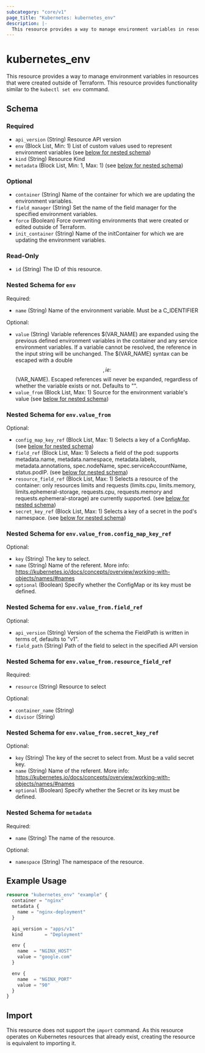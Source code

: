 ```yaml
---
subcategory: "core/v1"
page_title: "Kubernetes: kubernetes_env"
description: |-
  This resource provides a way to manage environment variables in resources that were created outside of Terraform.
---
```


# kubernetes_env

This resource provides a way to manage environment variables in resources that were created outside of Terraform. This resource provides functionality similar to the `kubectl set env` command.

<!-- schema generated by tfplugindocs -->
## Schema

### Required

- `api_version` (String) Resource API version
- `env` (Block List, Min: 1) List of custom values used to represent environment variables (see [below for nested schema](#nestedblock--env))
- `kind` (String) Resource Kind
- `metadata` (Block List, Min: 1, Max: 1) (see [below for nested schema](#nestedblock--metadata))

### Optional

- `container` (String) Name of the container for which we are updating the environment variables.
- `field_manager` (String) Set the name of the field manager for the specified environment variables.
- `force` (Boolean) Force overwriting environments that were created or edited outside of Terraform.
- `init_container` (String) Name of the initContainer for which we are updating the environment variables.

### Read-Only

- `id` (String) The ID of this resource.

<a id="nestedblock--env"></a>
### Nested Schema for `env`

Required:

- `name` (String) Name of the environment variable. Must be a C_IDENTIFIER

Optional:

- `value` (String) Variable references $(VAR_NAME) are expanded using the previous defined environment variables in the container and any service environment variables. If a variable cannot be resolved, the reference in the input string will be unchanged. The $(VAR_NAME) syntax can be escaped with a double $$, ie: $$(VAR_NAME). Escaped references will never be expanded, regardless of whether the variable exists or not. Defaults to "".
- `value_from` (Block List, Max: 1) Source for the environment variable's value (see [below for nested schema](#nestedblock--env--value_from))

<a id="nestedblock--env--value_from"></a>
### Nested Schema for `env.value_from`

Optional:

- `config_map_key_ref` (Block List, Max: 1) Selects a key of a ConfigMap. (see [below for nested schema](#nestedblock--env--value_from--config_map_key_ref))
- `field_ref` (Block List, Max: 1) Selects a field of the pod: supports metadata.name, metadata.namespace, metadata.labels, metadata.annotations, spec.nodeName, spec.serviceAccountName, status.podIP. (see [below for nested schema](#nestedblock--env--value_from--field_ref))
- `resource_field_ref` (Block List, Max: 1) Selects a resource of the container: only resources limits and requests (limits.cpu, limits.memory, limits.ephemeral-storage, requests.cpu, requests.memory and requests.ephemeral-storage) are currently supported. (see [below for nested schema](#nestedblock--env--value_from--resource_field_ref))
- `secret_key_ref` (Block List, Max: 1) Selects a key of a secret in the pod's namespace. (see [below for nested schema](#nestedblock--env--value_from--secret_key_ref))

<a id="nestedblock--env--value_from--config_map_key_ref"></a>
### Nested Schema for `env.value_from.config_map_key_ref`

Optional:

- `key` (String) The key to select.
- `name` (String) Name of the referent. More info: https://kubernetes.io/docs/concepts/overview/working-with-objects/names/#names
- `optional` (Boolean) Specify whether the ConfigMap or its key must be defined.


<a id="nestedblock--env--value_from--field_ref"></a>
### Nested Schema for `env.value_from.field_ref`

Optional:

- `api_version` (String) Version of the schema the FieldPath is written in terms of, defaults to "v1".
- `field_path` (String) Path of the field to select in the specified API version


<a id="nestedblock--env--value_from--resource_field_ref"></a>
### Nested Schema for `env.value_from.resource_field_ref`

Required:

- `resource` (String) Resource to select

Optional:

- `container_name` (String)
- `divisor` (String)


<a id="nestedblock--env--value_from--secret_key_ref"></a>
### Nested Schema for `env.value_from.secret_key_ref`

Optional:

- `key` (String) The key of the secret to select from. Must be a valid secret key.
- `name` (String) Name of the referent. More info: https://kubernetes.io/docs/concepts/overview/working-with-objects/names/#names
- `optional` (Boolean) Specify whether the Secret or its key must be defined.




<a id="nestedblock--metadata"></a>
### Nested Schema for `metadata`

Required:

- `name` (String) The name of the resource.

Optional:

- `namespace` (String) The namespace of the resource.




## Example Usage

```terraform
resource "kubernetes_env" "example" {
  container = "nginx"
  metadata {
    name = "nginx-deployment"
  }

  api_version = "apps/v1"
  kind        = "Deployment"

  env {
    name  = "NGINX_HOST"
    value = "google.com"
  }

  env {
    name  = "NGINX_PORT"
    value = "90"
  }
}
```

## Import

This resource does not support the `import` command. As this resource operates on Kubernetes resources that already exist, creating the resource is equivalent to importing it.
